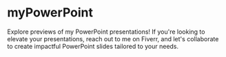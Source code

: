 # myPowerPoint
Explore previews of my PowerPoint presentations! If you're looking to elevate your presentations, reach out to me on Fiverr, and let's collaborate to create impactful PowerPoint slides tailored to your needs.
